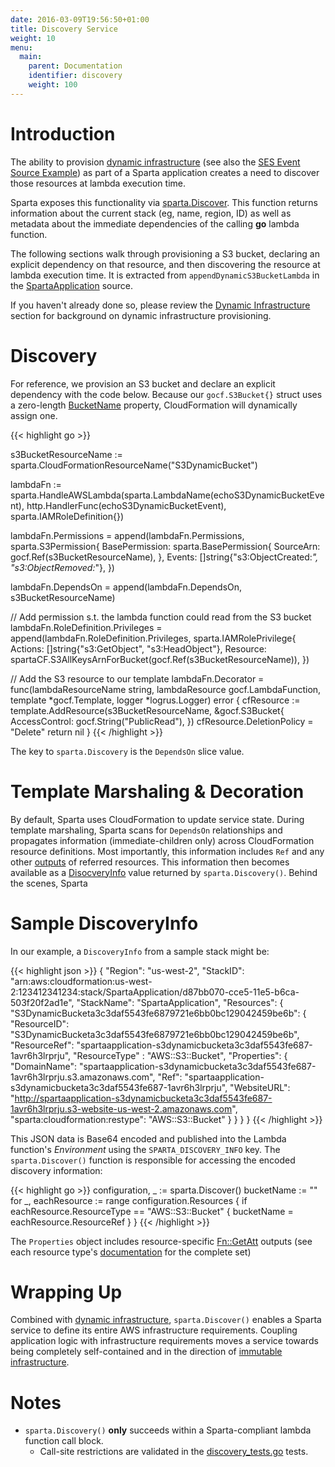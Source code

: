 ```yaml
---
date: 2016-03-09T19:56:50+01:00
title: Discovery Service
weight: 10
menu:
  main:
    parent: Documentation
    identifier: discovery
    weight: 100
---
```


# Introduction

The ability to provision [dynamic infrastructure](/docs/dynamic_infrastructure) (see also the [SES Event Source Example](/docs/eventsources/ses/#dynamic-resources:d680e8a854a7cbad6d490c445cba2eba)) as part of a Sparta application creates a need to discover those resources at lambda execution time.

Sparta exposes this functionality via [sparta.Discover](https://godoc.org/github.com/mweagle/Sparta#Discover).  This function returns information about the current stack (eg, name, region, ID) as well as metadata about the immediate dependencies of the calling **go** lambda function.

The following sections walk through provisioning a S3 bucket, declaring an explicit dependency on that resource, and then discovering the resource at lambda execution time.  It is extracted from `appendDynamicS3BucketLambda` in the  [SpartaApplication](https://github.com/mweagle/SpartaApplication/blob/master/application.go) source.

If you haven't already done so, please review the [Dynamic Infrastructure](/docs/dynamic_infrastructure) section for background on dynamic infrastructure provisioning.


# Discovery

For reference, we provision an S3 bucket and declare an explicit dependency with the code below.  Because our `gocf.S3Bucket{}` struct uses a zero-length [BucketName](http://docs.aws.amazon.com/AWSCloudFormation/latest/UserGuide/aws-properties-s3-bucket.html#cfn-s3-bucket-name) property, CloudFormation will dynamically assign one.

{{< highlight go >}}

s3BucketResourceName := sparta.CloudFormationResourceName("S3DynamicBucket")

lambdaFn := sparta.HandleAWSLambda(sparta.LambdaName(echoS3DynamicBucketEvent),
  http.HandlerFunc(echoS3DynamicBucketEvent),
  sparta.IAMRoleDefinition{})

lambdaFn.Permissions = append(lambdaFn.Permissions,
  sparta.S3Permission{
    BasePermission: sparta.BasePermission{
      SourceArn: gocf.Ref(s3BucketResourceName),
    },
    Events: []string{"s3:ObjectCreated:*",
                      "s3:ObjectRemoved:*"},
  })

lambdaFn.DependsOn = append(lambdaFn.DependsOn, s3BucketResourceName)

// Add permission s.t. the lambda function could read from the S3 bucket
lambdaFn.RoleDefinition.Privileges = append(lambdaFn.RoleDefinition.Privileges,
  sparta.IAMRolePrivilege{
    Actions:  []string{"s3:GetObject",
                       "s3:HeadObject"},
    Resource: spartaCF.S3AllKeysArnForBucket(gocf.Ref(s3BucketResourceName)),
  })

// Add the S3 resource to our template
lambdaFn.Decorator = func(lambdaResourceName string,
  lambdaResource gocf.LambdaFunction,
  template *gocf.Template,
  logger *logrus.Logger) error {
  cfResource := template.AddResource(s3BucketResourceName, &gocf.S3Bucket{
    AccessControl: gocf.String("PublicRead"),
  })
  cfResource.DeletionPolicy = "Delete"
  return nil
}
{{< /highlight >}}

The key to `sparta.Discovery` is the `DependsOn` slice value.

# Template Marshaling & Decoration

By default, Sparta uses CloudFormation to update service state.  During template marshaling, Sparta scans for `DependsOn` relationships and propagates information (immediate-children only) across CloudFormation resource definitions.  Most importantly, this information includes `Ref` and any other [outputs](https://github.com/mweagle/Sparta/blob/master/cloudformation_resources.go#L24) of referred resources.  This information then becomes available as a [DisocveryInfo](https://godoc.org/github.com/mweagle/Sparta#DiscoveryInfo) value returned by `sparta.Discovery()`. Behind the scenes, Sparta

# Sample DiscoveryInfo


In our example, a `DiscoveryInfo` from a sample stack might be:

{{< highlight json >}}
{
    "Region": "us-west-2",
    "StackID": "arn:aws:cloudformation:us-west-2:123412341234:stack/SpartaApplication/d87bb070-cce5-11e5-b6ca-503f20f2ad1e",
    "StackName": "SpartaApplication",
    "Resources": {
        "S3DynamicBucketa3c3daf5543fe6879721e6bb0bc129042459be6b": {
            "ResourceID": "S3DynamicBucketa3c3daf5543fe6879721e6bb0bc129042459be6b",
            "ResourceRef": "spartaapplication-s3dynamicbucketa3c3daf5543fe687-1avr6h3lrprju",
            "ResourceType" : "AWS::S3::Bucket",
            "Properties": {
                "DomainName": "spartaapplication-s3dynamicbucketa3c3daf5543fe687-1avr6h3lrprju.s3.amazonaws.com",
                "Ref": "spartaapplication-s3dynamicbucketa3c3daf5543fe687-1avr6h3lrprju",
                "WebsiteURL": "http://spartaapplication-s3dynamicbucketa3c3daf5543fe687-1avr6h3lrprju.s3-website-us-west-2.amazonaws.com",
                "sparta:cloudformation:restype": "AWS::S3::Bucket"
            }
        }
    }
}
{{< /highlight >}}


This JSON data is Base64 encoded and published into the Lambda function's _Environment_ using the `SPARTA_DISCOVERY_INFO` key. The `sparta.Discover()` function is responsible for
accessing the encoded discovery information:

{{< highlight go >}}
configuration, _ := sparta.Discover()
bucketName := ""
for _, eachResource := range configuration.Resources {
  if eachResource.ResourceType == "AWS::S3::Bucket" {
    bucketName = eachResource.ResourceRef
  }
}
{{< /highlight >}}


The `Properties` object includes resource-specific [Fn::GetAtt](http://docs.aws.amazon.com/AWSCloudFormation/latest/UserGuide/intrinsic-function-reference-getatt.html) outputs (see each resource type's [documentation](http://docs.aws.amazon.com/AWSCloudFormation/latest/UserGuide/aws-template-resource-type-ref.html) for the complete set)

# Wrapping Up

Combined with [dynamic infrastructure](/docs/dynamic_infrastructure), `sparta.Discover()` enables a Sparta service to define its entire AWS infrastructure requirements.  Coupling application logic with infrastructure requirements moves a service towards being completely self-contained and in the direction of [immutable infrastructure](https://fugue.co/oreilly/).

# Notes
  - `sparta.Discovery()` **only** succeeds within a Sparta-compliant lambda function call block.
    - Call-site restrictions are validated in the [discovery_tests.go](https://github.com/mweagle/Sparta/blob/master/discovery_test.go) tests.
